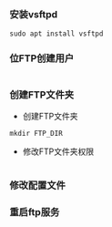 ### 安装vsftpd
```
sudo apt install vsftpd
```

### 位FTP创建用户
```

```

### 创建FTP文件夹
- 创建FTP文件夹
```
mkdir FTP_DIR
```
- 修改FTP文件夹权限
```
```

### 修改配置文件

### 重启ftp服务


